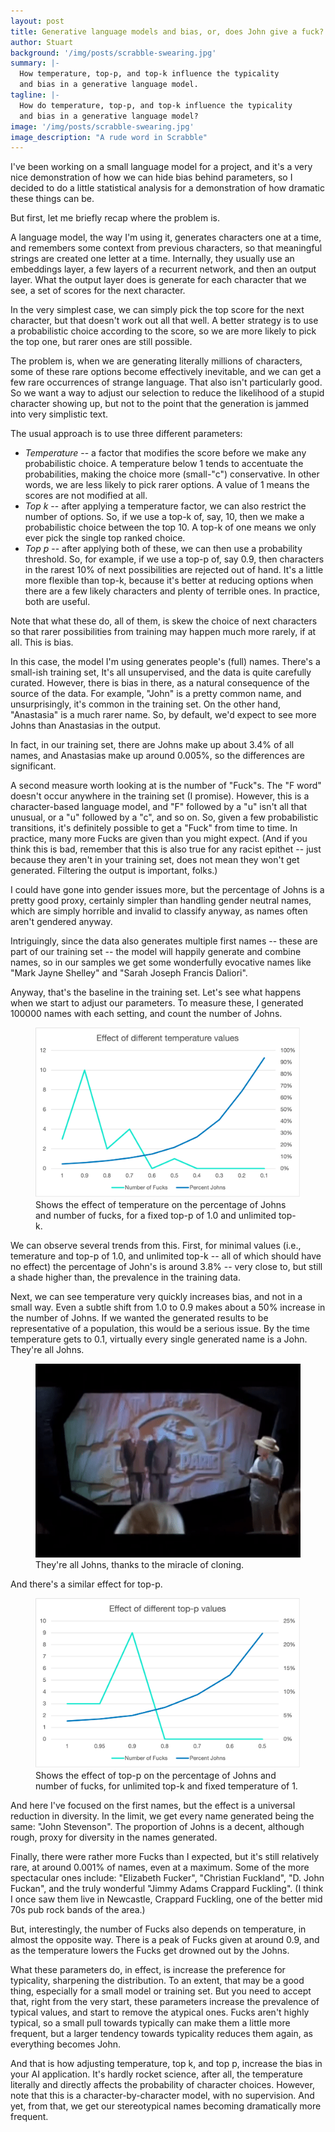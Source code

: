 ```yaml
---
layout: post
title: Generative language models and bias, or, does John give a fuck?
author: Stuart
background: '/img/posts/scrabble-swearing.jpg'
summary: |-
  How temperature, top-p, and top-k influence the typicality
  and bias in a generative language model.
tagline: |-
  How do temperature, top-p, and top-k influence the typicality
  and bias in a generative language model?
image: '/img/posts/scrabble-swearing.jpg'
image_description: "A rude word in Scrabble"
---
```


I've been working on a small language model for a project, and it's a 
very nice demonstration of how we can hide bias behind parameters, so
I decided to do a little statistical analysis for a demonstration of
how dramatic these things can be. 

But first, let me briefly recap where the problem is.

A language model, the way I'm using it, generates characters one
at a time, and remembers some context from previous characters, so that
meaningful strings are created one letter at a time. Internally, they
usually use an embeddings layer, a few layers of a recurrent network,
and then an output layer. What the output layer does is generate for
each character that we see, a set of scores for the next character. 

In the very simplest case, we can simply pick the top score for the 
next character, but that doesn't work out all that well. A better
strategy is to use a probabilistic choice according to the score, so
we are more likely to pick the top one, but rarer ones are still 
possible. 

The problem is, when we are generating literally millions of characters,
some of these rare options become effectively inevitable, and we can 
get a few rare occurrences of strange language. That also isn't 
particularly good. So we want a way to adjust our selection to reduce
the likelihood of a stupid character showing up, but not to the point that
the generation is jammed into very simplistic text.

The usual approach is to use three different parameters:

 * *Temperature* -- a factor that modifies the score before we make 
   any probabilistic choice. A temperature below 1 tends to accentuate
   the probabilities, making the choice more (small-"c") conservative.
   In other words, we are less likely to pick rarer options. A value of
   1 means the scores are not modified at all.
 * *Top k* -- after applying a temperature factor, we can also
   restrict the number of options. So, if we use a top-k of, say, 10, 
   then we make a probabilistic choice between the top 10. A top-k of 
   one means we only ever pick the single top ranked choice.
 * *Top p* -- after applying both of these, we can then use a probability
   threshold. So, for example, if we use a top-p of, say 0.9, then 
   characters in the rarest 10% of next possibilities are rejected out of hand.
   It's a little more flexible than top-k, because it's better at 
   reducing options when there are a few likely characters and plenty of
   terrible ones. In practice, both are useful.

Note that what these do, all of them, is skew the choice of next
characters so that rarer possibilities from training may happen much
more rarely, if at all. This is bias. 

In this case, the model I'm using generates people's (full) names. There's a 
small-ish training set, It's all unsupervised, and the data is quite
carefully curated. However, there is bias in there, as a natural consequence
of the source of the data. For example, "John" is a pretty common name, and
unsurprisingly, it's common in the training set. On the other hand, "Anastasia"
is a much rarer name. So, by default, we'd expect to see more Johns than 
Anastasias in the output.

In fact, in our training set, there are Johns make up about 3.4% of all 
names, and Anastasias make up around 0.005%, so the differences are significant.

A second measure worth looking at is the number of "Fuck"s. The "F word" doesn't
occur anywhere in the training set (I promise). However, this is a character-based
language model, and "F" followed by a "u" isn't all that unusual, or a "u" followed by a "c", and so on. So, given a
few probabilistic transitions, it's definitely possible to get a "Fuck" from 
time to time. In practice, many more Fucks are given than you might expect.
(And if you think this is bad, remember that this is also true for
any racist epithet -- just because they aren't in your training set, does not mean
they won't get generated. Filtering the output is important, folks.) 

I could have gone into gender issues more, but the percentage of Johns is a 
pretty good proxy, certainly simpler than handling gender neutral names,
which are simply horrible and invalid to classify anyway, as names often aren't gendered anyway.

Intriguingly, since the data also generates multiple first names -- these are
part of our training set -- the model will happily generate and combine names,
so in our samples we get some wonderfully evocative names like "Mark Jayne Shelley" 
and "Sarah Joseph Francis Daliori".

Anyway, that's the baseline in the training set. Let's see what happens when
we start to adjust our parameters. To measure these, I generated 100000 names
with each setting, and count the number of Johns.

<figure class="figure">
  <img class="img-fluid" src="/img/posts/ai-chart-1.png" 
       alt="Chart of bias effects by temperature">
    <figcaption class="figure-caption">
    Shows the effect of temperature on the percentage of Johns and number 
    of fucks, for a fixed top-p of 1.0 and unlimited top-k.
    </figcaption>
</figure>

We can observe several trends from this. First, for minimal values (i.e., 
temerature and top-p of 1.0, and unlimited top-k -- all of which should have no effect)
the percentage of John's is around 3.8% -- very close to, but still a shade higher than,
the prevalence in the training data.

Next, we can see temperature very quickly increases bias, 
and not in a small way. Even a subtle shift from 1.0 to 0.9 makes about
a 50% increase in the number of Johns. If we wanted the generated results
to be representative of a population, this would be a serious issue. By the time
temperature gets to 0.1, virtually every single generated name is a John.
They're all Johns. 

<figure class="figure">
  <div class="text-center">
    <img class="img-fluid d-inline-block" src="/img/posts/johns.gif" alt="They're all John">
  </div>
  <figcaption class="figure-caption">
    They're all Johns, thanks to the miracle of cloning.
  </figcaption>
</figure>

And there's a similar effect for top-p. 

<figure class="figure">
  <img class="img-fluid" src="/img/posts/ai-chart-2.png" 
       alt="Chart of bias effects by top p">
  <figcaption class="figure-caption">
    Shows the effect of top-p on the percentage of Johns and number 
    of fucks, for unlimited top-k and fixed temperature of 1.
    </figcaption>
</figure>

And here I've focused on the first names, but the effect is a universal
reduction in diversity. In the limit, we get every name generated being 
the same: "John Stevenson". The proportion of Johns is a decent, although rough, proxy for
diversity in the names generated.

Finally, there were rather more Fucks than I expected, but it's still relatively
rare, at around 0.001% of names, even at a maximum. Some of the more spectacular
ones include: "Elizabeth Fucker", "Christian Fuckland", "D. John Fuckan", and the
truly wonderful "Jimmy Adams Crappard Fuckling". (I think I once saw them live in Newcastle,
Crappard Fuckling, one of the better mid 70s pub rock bands of the area.)

But, interestingly, the number of Fucks also depends on temperature, in almost
the opposite way. There is a peak of Fucks given at around 0.9, and as the temperature
lowers the Fucks get drowned out by the Johns.

What these parameters do, in effect, is increase the preference for typicality, 
sharpening the distribution. To an extent, that may be a good thing, especially
for a small model or training set. But you need to accept that, right from the
very start, these parameters increase the prevalence of typical values, and 
start to remove the atypical ones. Fucks aren't highly typical, so a small 
pull towards typically can make them a little more frequent, but a larger 
tendency towards typicality reduces them again, as everything becomes John.

And that is how adjusting temperature, top k, and top p, increase the
bias in your AI application. It's hardly rocket science, after all,
the temperature literally and directly affects the probability of 
character choices. However, note that this is a character-by-character
model, with no supervision. And yet, from that, we get our stereotypical
names becoming dramatically more frequent.